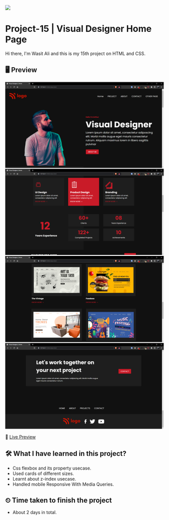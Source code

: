 ![](https://img.shields.io/badge/Technologies-HTML--CSS-orange)

# Project-15 | Visual Designer Home Page

Hi there,
I'm Wasit Ali and this is my 15th project on HTML and CSS.

## 🖥 Preview

![](./assets/2022-10-14-17-32-14.png)
![](./assets/2022-10-14-17-32-25.png)
![](./assets/2022-10-14-17-33-01.png)
![](./assets/2022-10-14-17-33-17.png)

🚀 [Live Preview](https://funny-crepe-13e14b.netlify.app/)

## 🛠️ What I have learned in this project?

- Css flexbox and its property usecase.
- Used cards of different sizes.
- Learnt about z-index usecase.
- Handled mobile Responsive With Media Queries.

## ⏲ Time taken to finish the project

- About 2 days in total.
